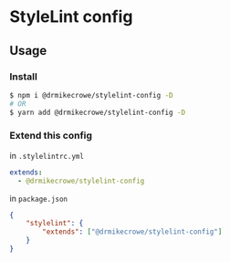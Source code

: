 # StyleLint config

## Usage

### Install

```bash
$ npm i @drmikecrowe/stylelint-config -D
# OR
$ yarn add @drmikecrowe/stylelint-config -D
```

### Extend this config

in `.stylelintrc.yml`

```yaml
extends:
  - @drmikecrowe/stylelint-config
```

in `package.json`

```json
{
    "stylelint": {
        "extends": ["@drmikecrowe/stylelint-config"]
    }
}
```
